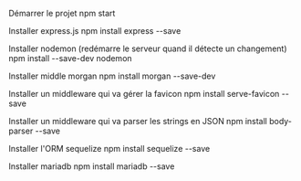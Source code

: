Démarrer le projet
npm start

Installer express.js
npm install express --save

Installer nodemon (redémarre le serveur quand il détecte un changement)
npm install --save-dev nodemon

Installer middle morgan
npm install morgan --save-dev

Installer un middleware qui va gérer la favicon
npm install serve-favicon --save

Installer un middleware qui va parser les strings en JSON
npm install body-parser --save

Installer l'ORM sequelize 
npm install sequelize --save

Installer mariadb
npm install mariadb --save